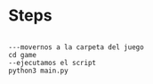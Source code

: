 # Steps

```

---movernos a la carpeta del juego
cd game
--ejecutamos el script
python3 main.py

```